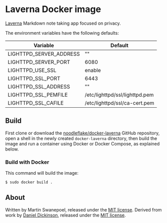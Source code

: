 # Laverna Docker image

[Laverna](https://laverna.cc/) Markdown note taking app focused on privacy.

The environment variables have the following defaults:

|Variable                 | Default                                          |
|-------------------------|--------------------------------------------------|
|LIGHTTPD_SERVER_ADDRESS  | ""                                               |
|LIGHTTPD_SERVER_PORT     | 6080                                             |
|LIGHTTPD_USE_SSL         | enable                                           |
|LIGHTTPD_SSL_PORT        | 6443                                             |
|LIGHTTPD_SSL_ADDRESS     | ""                                               |
|LIGHTTPD_SSL_PEMFILE     | /etc/lighttpd/ssl/lighttpd.pem                   |
|LIGHTTPD_SSL_CAFILE      | /etc/lighttpd/ssl/ca-cert.pem                    |

## Build

First clone or download the [noodleflake/docker-laverna](https://github.com/noodleflake/docker-laverna) GitHub repository, open a shell in the newly created `docker-laverna` directory, then build the image and run a container using Docker or Docker Compose, as explained below.

### Build with Docker

This command will build the image:

	$ sudo docker build .

## About

Written by Martin Swanepoel, released under the [MIT license](http://opensource.org/licenses/MIT).
Derived from work by [Daniel Dickinson](https://github.com/cshoredaniel/docker-lighttpd), released under the [MIT license](http://opensource.org/licenses/MIT).
